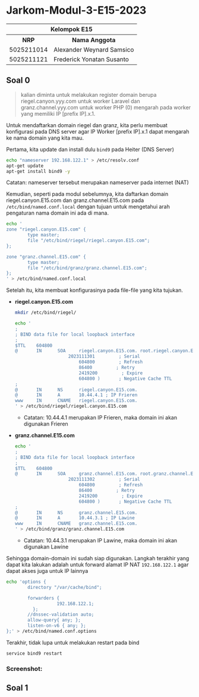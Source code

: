 # Jarkom-Modul-3-E15-2023

<table>
    <tr>
        <th colspan=2> Kelompok E15 </th>
    </tr>
    <tr>
        <th>NRP</th>
        <th>Nama Anggota</th>
    </tr>
    <tr>
        <td>5025211014</td>
        <td>Alexander Weynard Samsico</td>
    </tr>
  <tr>
        <td>5025211121</td>
        <td>Frederick Yonatan Susanto</td>
    </tr>
</table>

## Soal 0

> kalian diminta untuk melakukan register domain berupa riegel.canyon.yyy.com untuk worker Laravel dan granz.channel.yyy.com untuk worker PHP (0) mengarah pada worker yang memiliki IP [prefix IP].x.1.

Untuk mendaftarkan domain riegel dan granz, kita perlu membuat konfigurasi pada DNS server agar IP Worker [prefix IP].x.1 dapat mengarah ke nama domain yang kita mau.

Pertama, kita update dan install dulu `bind9` pada Heiter (DNS Server)

```sh
echo "nameserver 192.168.122.1" > /etc/resolv.conf
apt-get update
apt-get install bind9 -y
```

Catatan: nameserver tersebut merupakan nameserver pada internet (NAT)

Kemudian, seperti pada modul sebelumnya, kita daftarkan domain riegel.canyon.E15.com dan granz.channel.E15.com pada `/etc/bind/named.conf.local` dengan tujuan untuk mengetahui arah pengaturan nama domain ini ada di mana.

```sh
echo '
zone "riegel.canyon.E15.com" {
        type master;
        file "/etc/bind/riegel/riegel.canyon.E15.com";
};

zone "granz.channel.E15.com" {
        type master;
        file "/etc/bind/granz/granz.channel.E15.com";
};
' > /etc/bind/named.conf.local
```

Setelah itu, kita membuat konfigurasinya pada file-file yang kita tujukan.

- **riegel.canyon.E15.com**

  ```sh
  mkdir /etc/bind/riegel/

  echo '
  ;
  ; BIND data file for local loopback interface
  ;
  $TTL    604800
  @       IN      SOA     riegel.canyon.E15.com. root.riegel.canyon.E15.com. (
                      2023111301         ; Serial
                          604800         ; Refresh
                          86400         ; Retry
                          2419200         ; Expire
                          604800 )       ; Negative Cache TTL
  ;
  @       IN      NS      riegel.canyon.E15.com.
  @       IN      A       10.44.4.1 ; IP Frieren
  www     IN      CNAME   riegel.canyon.E15.com.
  ' > /etc/bind/riegel/riegel.canyon.E15.com
  ```

  - Catatan: 10.44.4.1 merupakan IP Frieren, maka domain ini akan digunakan Frieren

- **granz.channel.E15.com**
  ```sh
  echo '
  ;
  ; BIND data file for local loopback interface
  ;
  $TTL    604800
  @       IN      SOA     granz.channel.E15.com. root.granz.channel.E15.com. (
                      2023111302         ; Serial
                          604800         ; Refresh
                          86400         ; Retry
                          2419200         ; Expire
                          604800 )       ; Negative Cache TTL
  ;
  @       IN      NS      granz.channel.E15.com.
  @       IN      A       10.44.3.1 ; IP Lawine
  www     IN      CNAME   granz.channel.E15.com.
  ' > /etc/bind/granz/granz.channel.E15.com
  ```
  - Catatan: 10.44.3.1 merupakan IP Lawine, maka domain ini akan digunakan Lawine

Sehingga domain-domain ini sudah siap digunakan. Langkah terakhir yang dapat kita lakukan adalah untuk forward alamat IP NAT `192.168.122.1` agar dapat akses juga untuk IP lainnya

```sh
echo 'options {
        directory "/var/cache/bind";

        forwarders {
                   192.168.122.1;
          };
        //dnssec-validation auto;
        allow-query{ any; };
        listen-on-v6 { any; };
};' > /etc/bind/named.conf.options
```

Terakhir, tidak lupa untuk melakukan restart pada bind

```sh
service bind9 restart
```

### Screenshot:

## Soal 1
